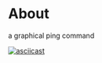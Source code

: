 # About

a graphical ping command

[![asciicast](https://asciinema.org/a/a0276my079ve35unkkx0adjym.png)](https://asciinema.org/a/a0276my079ve35unkkx0adjym)
